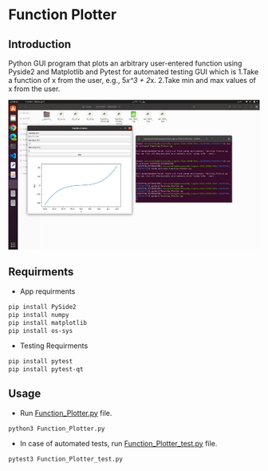 # Function Plotter

## Introduction
Python GUI program that plots an arbitrary user-entered function using Pyside2 and Matplotlib
and Pytest for automated testing
GUI which is 1.Take a function of x from the user, e.g., 5*x^3 + 2*x.
             2.Take min and max values of x from the user.

<p align="center">
  <img height="300" src="function_plotted.png">
</p>

## Requirments
* App requirments 
```python3
pip install PySide2
pip install numpy
pip install matplotlib
pip install os-sys
```
* Testing Requirments
```python3
pip install pytest
pip install pytest-qt
```

## Usage

* Run [Function_Plotter.py](Function_Plotter.py) file.
```python3
python3 Function_Plotter.py
```
* In case of automated tests, run [Function_Plotter_test.py](Function_Plotter_test.py) file.
```python3
pytest3 Function_Plotter_test.py
```
